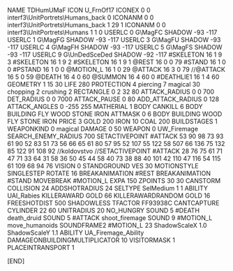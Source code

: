 NAME 			TDHumUMaF
ICON 			U_FrnOf17
ICONEX 0 0 interf3\UnitPortrets\Humans_back 0
ICONANM 0 0 interf3\UnitPortrets\Humans_back 1 29 1
ICONANM 0 0 interf3\UnitPortrets\Humans 1 1 0
USERLC 			0 G\MagFC SHADOW -93 -117
USERLC 			1 G\MagFG SHADOW -93 -117
USERLC 			3 G\MagFU SHADOW -93 -117 
USERLC 			4 G\MagFH SHADOW -93 -117
USERLC 			5 G\MagFS SHADOW -93 -117
USERLC 			9 G\UnDedSceDed SHADOW -92 -117
#SKELETON               16 1 9 3
#SKELETON               16 1 9 2
#SKELETON               16 1 9 1
@REST      		16 0 0 79
#STAND     		16 1 0 0
#PSTAND    		16 1 0 0
@MOTION_L  		16 1 0 29
@ATTACK    		16 3 0 79
//@ATTACK    		16 5 0 59
@DEATH     		16 4 0 60
@SUMMON     		16 4 60 0 
#DEATHLIE1 		16 1 4 60
GEOMETRY 		1 15 30
LIFE     		280
PROTECTION 		4 piercing 7 magical 30 chopping 2 crushing 2
RECTANGLE 		0 2 32 80
ATTACK_RADIUS 		0 0 700
DET_RADIUS 		0 0 7000
ATTACK_PAUSE 		0 80
ADD_ATTACK_RADIUS 	0 128
ATTACK_ANGLES 	 	0 -255 255
MATHERIAL 		1 BODY
CANKILL 		6 BODY BUILDING FLY WOOD STONE IRON
ATTMASK 0 6 BODY BUILDING WOOD FLY STONE IRON
PRICE 			3 GOLD 200 IRON 10 COAL 200
BUILDSTAGES 		1
WEAPONKIND 		0 magical
DAMAGE   		0 50
WEAPON 			0 UW_Firemage
SEARCH_ENEMY_RADIUS 	700
SETACTIVEPOINT		#ATTACK 53 90 98 73 93 61 90 52 83 51 73 56 66 65 61 80 57 95 52 107 55 122 58 507 66 136 75 132 85 122 91 108 92
//koldovstvo
//SETACTIVEPOINT	#ATTACK 28 76 75 61 71 47 71 33 64 31 58 36 50 45 44 58 40 73 38 88 40 101 42 110 47 116 54 115 61 109 68 94 76 
VISION 			0
STANDGROUND
VES 			30
MOTIONSTYLE 		SINGLESTEP
ROTATE 			16
BREAKANIMATION 		#REST
BREAKANIMATION 		#STAND
MOVEBREAK 		#MOTION_L
EXPA 			150
ZPOINTS	30 30
CANSTORM
COLLISION 24
ADDSHOTRADIUS 24
SELTYPE SelMedium 1 1
ABILITY UAI_Rabies
KILLERAWARD             GOLD 66
KILLERAWARDRANDOM       GOLD 16
FREESHOTDIST 		500
SHADOWLESS
TFACTOR FF93938C
CANTCAPTURE
CYLINDER 22 60
UNITRADIUS 20
NO_HUNGRY
SOUND 5 #DEATH death_druid
SOUND 5 #ATTACK shoot_firemage
SOUND 9 #MOTION_L move_humanoids
SOUNDFRAME2 #MOTION_L 23
ShadowScaleX 1.0
ShadowScaleY 1.1
ABILITY UA_Firemage_Ability
DAMAGEONBUILDINGMULTIPLICATOR 10
VISITORMASK 1
PLACEINTRANSPORT 1

[END]
